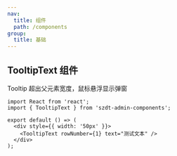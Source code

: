 ```yaml
---
nav:
  title: 组件
  path: /components
group:
  title: 基础
---
```


## TooltipText 组件

Tooltip 超出父元素宽度，鼠标悬浮显示弹窗

```tsx
import React from 'react';
import { TooltipText } from 'szdt-admin-components';

export default () => (
  <div style={{ width: '50px' }}>
    <TooltipText rowNumber={1} text="测试文本" />
  </div>
);
```

<API src="../../components/TooltipText/index.tsx" ></API>

